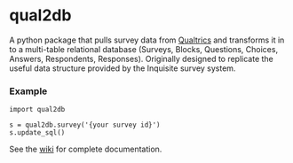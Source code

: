 # qual2db
A python package that pulls survey data from [Qualtrics](http://www.qualtrics.com/) and transforms it in to a multi-table relational database (Surveys, Blocks, Questions, Choices, Answers, Respondents, Responses). Originally designed to replicate the useful data structure provided by the Inquisite survey system.

### Example

    import qual2db
    
    s = qual2db.survey('{your survey id}')
    s.update_sql()

See the [wiki](https://github.com/calvincsr/qual2db/wiki) for complete documentation.
